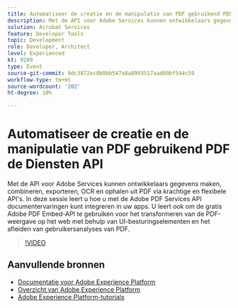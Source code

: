 ```yaml
---
title: Automatiseer de creatie en de manipulatie van PDF gebruikend PDF de Diensten API
description: Met de API voor Adobe Services kunnen ontwikkelaars gegevens maken, combineren, exporteren, OCR en ophalen uit PDF via krachtige en flexibele API's. In deze sessie leert u hoe u met de Adobe PDF Services API documentervaringen kunt integreren in uw apps. U leert ook om de gratis Adobe PDF Embed-API te gebruiken voor het transformeren van de PDF-weergave op het web met behulp van UI-besturingselementen en het afleiden van gebruikersanalyses van PDF.
solution: Acrobat Services
feature: Developer Tools
topic: Development
role: Developer, Architect
level: Experienced
kt: 9209
type: Event
source-git-commit: 9dc3872ec0b8bb547a8a8993517aad09bf544c59
workflow-type: tm+mt
source-wordcount: '202'
ht-degree: 10%

---
```


# Automatiseer de creatie en de manipulatie van PDF gebruikend PDF de Diensten API

Met de API voor Adobe Services kunnen ontwikkelaars gegevens maken, combineren, exporteren, OCR en ophalen uit PDF via krachtige en flexibele API&#39;s. In deze sessie leert u hoe u met de Adobe PDF Services API documentervaringen kunt integreren in uw apps. U leert ook om de gratis Adobe PDF Embed-API te gebruiken voor het transformeren van de PDF-weergave op het web met behulp van UI-besturingselementen en het afleiden van gebruikersanalyses van PDF.

>[!VIDEO](https://video.tv.adobe.com/v/338039/?quality=12&learn=on&hidetitle=true)

## Aanvullende bronnen

- [Documentatie voor Adobe Experience Platform](https://experienceleague.adobe.com/docs/experience-platform.html)
- [Overzicht van Adobe Experience Platform](https://experienceleague.adobe.com/docs/experience-platform/landing/home.html)
- [Adobe Experience Platform-tutorials](https://experienceleague.adobe.com/docs/platform-learn/tutorials/overview.html?lang=nl)
